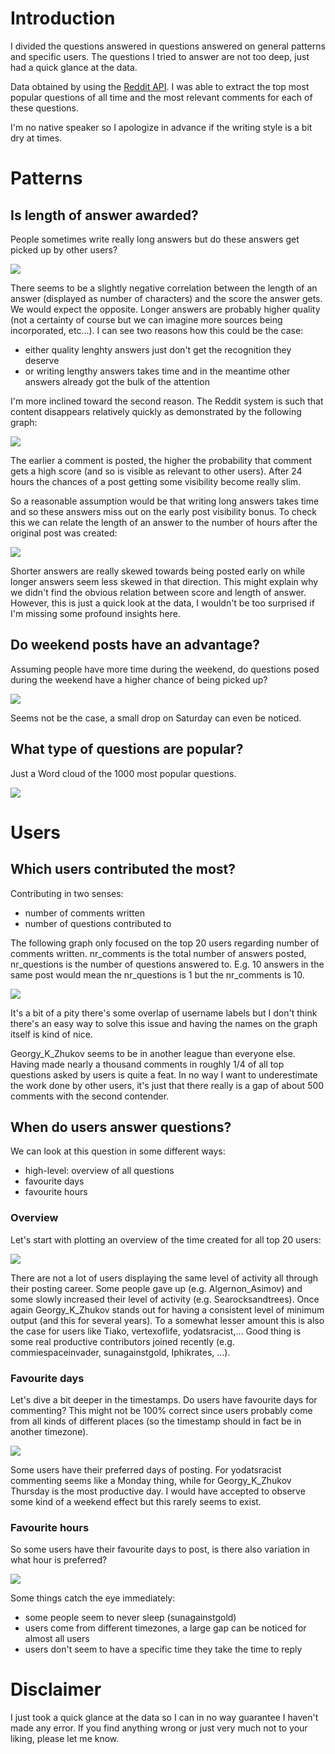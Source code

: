 # Introduction

I divided the questions answered in questions answered on general patterns and specific users. The questions I tried to answer are not too deep, just had a quick glance at the data.

Data obtained by using the [Reddit API](https://www.reddit.com/dev/api/). I was able to extract the top most popular questions of all time and the most relevant comments for each of these questions.

I'm no native speaker so I apologize in advance if the writing style is a bit dry at times.

# Patterns

## Is length of answer awarded?

People sometimes write really long answers but do these answers get picked up by other users?

![](/output/analysis/patterns/graph_lenghty_answers_rewarded.png?raw=true)

There seems to be a slightly negative correlation between the length of an answer (displayed as number of characters) and the score the answer gets. We would expect the opposite. Longer answers are probably higher quality (not a certainty of course but we can imagine more sources being incorporated, etc...). I can see two reasons how this could be the case:

* either quality lenghty answers just don't get the recognition they deserve
* or writing lengthy answers takes time and in the meantime other answers already got the bulk of the attention

I'm more inclined toward the second reason. The Reddit system is such that content disappears relatively quickly as demonstrated by the following graph:

![](/output/analysis/patterns/graph_content_disappears.png?raw=true)

The earlier a comment is posted, the higher the probability that comment gets a high score (and so is visible as relevant to other users). After 24 hours the chances of a post getting some visibility become really slim. 

So a reasonable assumption would be that writing long answers takes time and so these answers miss out on the early post visibility bonus. To check this we can relate the length of an answer to the number of hours after the original post was created:

![](/output/analysis/patterns/graph_quality_takes_time_24h.png?raw=true)

Shorter answers are really skewed towards being posted early on while longer answers seem less skewed in that direction. This might explain why we didn't find the obvious relation between score and length of answer. However, this is just a quick look at the data, I wouldn't be too surprised if I'm missing some profound insights here.

## Do weekend posts have an advantage?

Assuming people have more time during the weekend, do questions posed during the weekend have a higher chance of being picked up?

![](/output/analysis/patterns/graph_weekend_advantage.png?raw=true)

Seems not be the case, a small drop on Saturday can even be noticed.

## What type of questions are popular?

Just a Word cloud of the 1000 most popular questions.

![](/output/analysis/patterns/graph_titles_wordcloud.png?raw=true)

# Users

## Which users contributed the most?

Contributing in two senses:

* number of comments written
* number of questions contributed to

The following graph only focused on the top 20 users regarding number of comments written. nr_comments is the total number of answers posted, nr_questions is the number of questions answered to. E.g. 10 answers in the same post would mean the nr_questions is 1 but the nr_comments is 10.

![](/output/analysis/users/graph_user_contributions.png?raw=true)

It's a bit of a pity there's some overlap of username labels but I don't think there's an easy way to solve this issue and having the names on the graph itself is kind of nice.

Georgy_K_Zhukov seems to be in another league than everyone else. Having made nearly a thousand comments in roughly 1/4 of all top questions asked by users is quite a feat. In no way I want to underestimate the work done by other users, it's just that there really is a gap of about 500 comments with the second contender.

## When do users answer questions?

We can look at this question in some different ways:

* high-level: overview of all questions
* favourite days
* favourite hours

### Overview

Let's start with plotting an overview of the time created for all top 20 users:

![](/output/analysis/users/graph_time_overview.png?raw=true)

There are not a lot of users displaying the same level of activity all through their posting career. Some people gave up (e.g. Algernon_Asimov) and some slowly increased their level of activity (e.g. Searocksandtrees). Once again Georgy_K_Zhukov stands out for having a consistent level of minimum output (and this for several years). To a somewhat lesser amount this is also the case for users like Tiako, vertexoflife, yodatsracist,... Good thing is some real productive contributors joined recently (e.g. commiespaceinvader, sunagainstgold, Iphikrates, ...). 

### Favourite days

Let's dive a bit deeper in the timestamps. Do users have favourite days for commenting? This might not be 100% correct since users probably come from all kinds of different places (so the timestamp should in fact be in another timezone). 

![](/output/analysis/users/graph_time_favourite_days.png?raw=true)

Some users have their preferred days of posting. For yodatsracist commenting seems like a Monday thing, while for Georgy_K_Zhukov Thursday is the most productive day. I would have accepted to observe some kind of a weekend effect but this rarely seems to exist.

### Favourite hours

So some users have their favourite days to post, is there also variation in what hour is preferred?

![](/output/analysis/users/graph_time_favourite_hours.png?raw=true)

Some things catch the eye immediately:

* some people seem to never sleep (sunagainstgold)
* users come from different timezones, a large gap can be noticed for almost all users
* users don't seem to have a specific time they take the time to reply

# Disclaimer

I just took a quick glance at the data so I can in no way guarantee I haven't made any error. If you find anything wrong or just very much not to your liking, please let me know.
